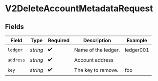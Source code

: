 # V2DeleteAccountMetadataRequest


## Fields

| Field               | Type                | Required            | Description         | Example             |
| ------------------- | ------------------- | ------------------- | ------------------- | ------------------- |
| `ledger`            | *string*            | :heavy_check_mark:  | Name of the ledger. | ledger001           |
| `address`           | *string*            | :heavy_check_mark:  | Account address     |                     |
| `key`               | *string*            | :heavy_check_mark:  | The key to remove.  | foo                 |